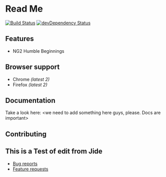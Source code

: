 # Read Me

[![Build Status](https://travis-ci.org/h5bp/html5-boilerplate.svg)](https://travis-ci.org/h5bp/html5-boilerplate)
[![devDependency Status](https://david-dm.org/h5bp/html5-boilerplate/dev-status.svg)](https://david-dm.org/h5bp/html5-boilerplate#info=devDependencies)

## Features

* NG2 Humble Beginnings


## Browser support

* Chrome *(latest 2)*
* Firefox *(latest 2)*


## Documentation

Take a look here: 
<we need to add something here guys, please. Docs are important>

## Contributing
## This is a Test of edit from Jide

* [Bug reports](CONTRIBUTING.md#bugs)
* [Feature requests](CONTRIBUTING.md#features)
